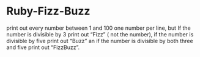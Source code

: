 # Ruby-Fizz-Buzz
print out every number between 1 and 100 one number per line, 
but If the number is divisible by 3 print out “Fizz” ( not the number), 
if the number is divisible by five print out “Buzz” an if the number is divisible by both three and five print out “FizzBuzz”.
